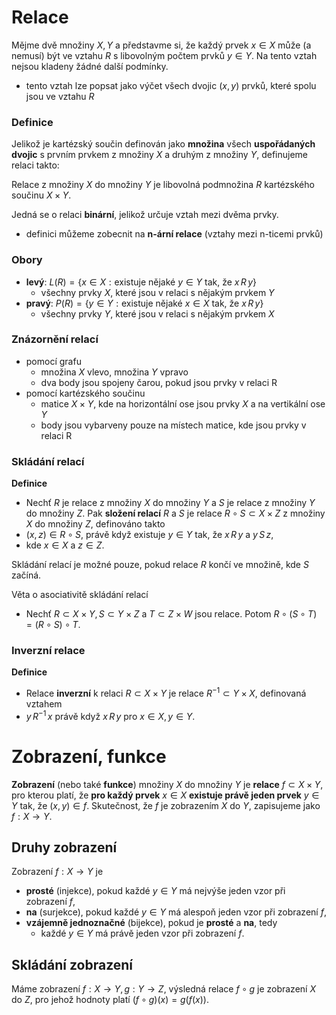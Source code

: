 # Relace

Mějme dvě množiny $X, Y$ a představme si, že každý prvek $x \in X$ může (a nemusí) být  ve vztahu $R$ s libovolným počtem prvků $y \in Y$. Na tento vztah nejsou kladeny žádné další podmínky.
- tento vztah lze popsat jako výčet všech dvojic $(x, y)$ prvků, které spolu jsou ve vztahu $R$

### Definice

Jelikož je kartézský součin definován jako **množina** všech **uspořádaných dvojic** s prvním prvkem z množiny $X$ a druhým z množiny $Y$, definujeme relaci takto:

Relace z množiny $X$ do množiny $Y$ je libovolná podmnožina $R$ kartézského součinu $X \times Y$.

Jedná se o relaci **binární**, jelikož určuje vztah mezi dvěma prvky.
- definici můžeme zobecnit na **n-ární relace** (vztahy mezi n-ticemi prvků)

### Obory

- **levý**: $L(R) = \{ x \in X: \text{existuje nějaké } y \in Y \text{ tak, že } x \, R \, y \}$
	- všechny prvky $X$, které jsou v relaci s nějakým prvkem $Y$
- **pravý**: $P(R) = \{ y \in Y: \text{existuje nějaké } x \in X \text{ tak, že } x \, R \, y \}$
	- všechny prvky $Y$, které jsou v relaci s nějakým prvkem $X$

### Znázornění relací

- pomocí grafu
	- množina $X$ vlevo, množina $Y$ vpravo
	- dva body jsou spojeny čarou, pokud jsou prvky v relaci R
- pomocí kartézského součinu
	- matice $X \times Y$, kde na horizontální ose jsou prvky $X$ a na vertikální ose $Y$
	- body jsou vybarveny pouze na místech matice, kde jsou prvky v relaci R

### Skládání relací

**Definice**
- Nechť $R$ je relace z množiny $X$ do množiny $Y$ a $S$ je relace z množiny $Y$ do množiny $Z$. Pak **složení relací** $R$ a $S$ je relace $R \circ S \subset X \times Z$ z množiny $X$ do množiny $Z$, definováno takto
- $(x, z) \in R \circ S$, právě když existuje $y \in Y$ tak, že $x \, R \, y$ a $y \, S \, z$,
- kde $x \in X$ a $z \in Z$.

Skládání relací je možné pouze, pokud relace $R$ končí ve množině, kde $S$ začíná.

Věta o asociativitě skládání relací
- Nechť $R \subset X \times Y, S \subset Y \times Z$ a $T \subset Z \times W$ jsou relace. Potom $R \circ (S \circ T) = (R \circ S) \circ T$.

### Inverzní relace

**Definice**
- Relace **inverzní** k relaci $R \subset X \times Y$ je relace $R^{-1} \subset Y \times X$, definovaná vztahem
- $y \, R^{-1} \, x$ právě když $x \, R \, y$ pro $x \in X, y \in Y$.

# Zobrazení, funkce

**Zobrazení** (nebo také **funkce**) množiny $X$ do množiny $Y$ je **relace** $f \subset X \times Y$, pro kterou platí, že **pro každý prvek** $x \in X$ **existuje právě jeden prvek** $y \in Y$ tak, že $(x, y) \in f$. Skutečnost, že $f$ je zobrazením $X$ do $Y$, zapisujeme jako $f: X \to Y$.

## Druhy zobrazení

Zobrazení $f: X \to Y$ je
- **prosté** (injekce), pokud každé $y \in Y$ má nejvýše jeden vzor při zobrazení $f$,
- **na** (surjekce), pokud každé $y \in Y$ má alespoň jeden vzor při zobrazení $f$,
- **vzájemně jednoznačné** (bijekce), pokud je **prosté** a **na**, tedy
	- každé $y \in Y$ má právě jeden vzor při zobrazení $f$.

## Skládání zobrazení

Máme zobrazení $f : X \to Y, g : Y \to Z$, výsledná relace $f \circ g$ je zobrazení $X$ do $Z$, pro jehož hodnoty platí $(f \circ g)(x) = g(f(x))$.